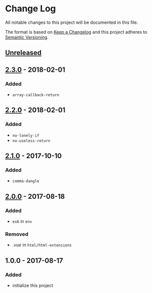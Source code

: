 # Change Log
All notable changes to this project will be documented in this file.

The format is based on [Keep a Changelog](http://keepachangelog.com/) 
and this project adheres to [Semantic Versioning](http://semver.org/).

## [Unreleased]

## [2.3.0] - 2018-02-01
### Added
- `array-callback-return`

## [2.2.0] - 2018-02-01
### Added
- `no-lonely-if`
- `no-useless-return`

## [2.1.0] - 2017-10-10
### Added
- `comma-dangle`

## [2.0.0] - 2017-08-18
### Added
- `es6` in `env`

### Removed
- *.vue* in `html/html-extensions`

## 1.0.0 - 2017-08-17
### Added
- initialize this project

[2.3.0]: https://github.com/super-fe/eslint-config-superfe-rn/compare/2.2.0...2.3.0
[2.2.0]: https://github.com/super-fe/eslint-config-superfe-rn/compare/2.1.0...2.2.0
[2.1.0]: https://github.com/super-fe/eslint-config-superfe-rn/compare/2.0.0...2.1.0
[2.0.0]: https://github.com/super-fe/eslint-config-superfe-rn/compare/1.0.0...2.0.0
[Unreleased]: https://github.com/super-fe/eslint-config-superfe-rn/compare/2.3.0...HEAD

